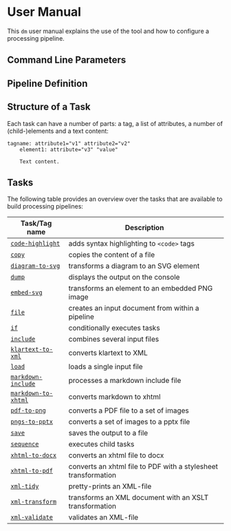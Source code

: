 # User Manual

This `dm` user manual explains the use of the tool and how to configure a processing pipeline.

## Command Line Parameters

## Pipeline Definition

## Structure of a Task

Each task can have a number of parts: a tag, a list of attributes, a number of (child-)elements and a text content:

``` klartext title="Structure of a task definition"
tagname: attribute1="v1" attribute2="v2" 
    element1: attribute="v3" "value"

    Text content.
```

## Tasks

The following table provides an overview over the tasks that are available to build processing pipelines:

| Task/Tag name                                    | Description                                                    |
| ------------------------------------------------ | -------------------------------------------------------------- |
| [`code-highlight`](task-code-highlight.md)       | adds syntax highlighting to `<code>` tags                      |
| [`copy`](task-copy.md)                           | copies the content of a file                                   |
| [`diagram-to-svg`](task-diagram-to-svg.md)       | transforms a diagram to an SVG element                         |
| [`dump`](task-dump.md)                           | displays the output on the console                             |
| [`embed-svg`](task-embed-svg.md)                 | transforms an element to an embedded PNG image                 |
| [`file`](task-file.md)                           | creates an input document from within a pipeline               |
| [`if`](task-if.md)                               | conditionally executes tasks                                   |
| [`include`](task-include.md)                     | combines several input files                                   |
| [`klartext-to-xml`](task-klartext-to-xml.md)     | converts klartext to XML                                       |
| [`load`](task-load.md)                           | loads a single input file                                      |
| [`markdown-include`](task-markdown-include.md)   | processes a markdown include file                              |
| [`markdown-to-xhtml`](task-markdown-to-xhtml.md) | converts markdown to xhtml                                     |
| [`pdf-to-png`](task-pdf-to-png.md)               | converts a PDF file to a set of images                         |
| [`pngs-to-pptx`](task-pngs-to-pptx.md)           | converts a set of images to a pptx file                        |
| [`save`](task-save.md)                           | saves the output to a file                                     |
| [`sequence`](task-sequence.md)                   | executes child tasks                                           |
| [`xhtml-to-docx`](task-xhtml-to-docx.md)         | converts an xhtml file to docx                                 |
| [`xhtml-to-pdf`](task-xhtml-to-pdf.md)           | converts an xhtml file to PDF with a stylesheet transformation |
| [`xml-tidy`](task-xml-tidy.md)                   | pretty-prints an XML-file                                      |
| [`xml-transform`](task-xml-transform.md)         | transforms an XML document with an XSLT transformation         |
| [`xml-validate`](task-xml-validate.md)           | validates an XML-file                                          |
